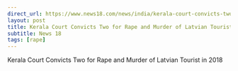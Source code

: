 ```yaml
---
direct_url: https://www.news18.com/news/india/kerala-court-convicts-two-for-rape-and-murder-of-latvian-tourist-in-2018-6523423.html
layout: post
title: Kerala Court Convicts Two for Rape and Murder of Latvian Tourist in 2018
subtitle: News 18
tags: [rape]
---
```


Kerala Court Convicts Two for Rape and Murder of Latvian Tourist in 2018